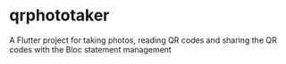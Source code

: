 # qrphototaker

A Flutter project for taking photos, reading QR codes and sharing the QR codes with the Bloc statement management

